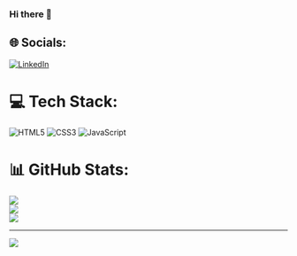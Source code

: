 ### Hi there 👋

## 🌐 Socials:
[![LinkedIn](https://img.shields.io/badge/LinkedIn-%230077B5.svg?logo=linkedin&logoColor=white)](https://linkedin.com/in/mücahit-çetin-11415b297) 

# 💻 Tech Stack:
![HTML5](https://img.shields.io/badge/html5-%23E34F26.svg?style=for-the-badge&logo=html5&logoColor=white) ![CSS3](https://img.shields.io/badge/css3-%231572B6.svg?style=for-the-badge&logo=css3&logoColor=white) ![JavaScript](https://img.shields.io/badge/javascript-%23323330.svg?style=for-the-badge&logo=javascript&logoColor=%23F7DF1E)
# 📊 GitHub Stats:
![](https://github-readme-stats.vercel.app/api?username=mucahitcetin&theme=default&hide_border=false&include_all_commits=false&count_private=false)<br/>
![](https://github-readme-streak-stats.herokuapp.com/?user=mucahitcetin&theme=default&hide_border=false)<br/>
![](https://github-readme-stats.vercel.app/api/top-langs/?username=mucahitcetin&theme=default&hide_border=false&include_all_commits=false&count_private=false&layout=compact)

---
[![](https://visitcount.itsvg.in/api?id=mucahitcetin&icon=0&color=0)](https://visitcount.itsvg.in)
